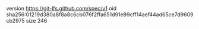 version https://git-lfs.github.com/spec/v1
oid sha256:01219d380a8f8a8c6cb076f2ffa651d91e89cff14aef44ad65ce7d9609cb2975
size 246
